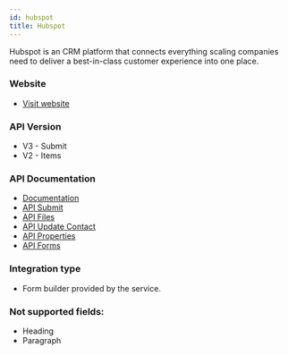 ```yaml
---
id: hubspot
title: Hubspot
---
```


Hubspot is an CRM platform that connects everything scaling companies need to deliver a best-in-class customer experience into one place.

### Website

* [Visit website](https://www.hubspot.com/)

### API Version

* V3 - Submit
* V2 - Items

### API Documentation

* [Documentation](https://legacydocs.hubspot.com/docs/overview)
* [API Submit](https://legacydocs.hubspot.com/docs/methods/forms/submit_form)
* [API Files](https://legacydocs.hubspot.com/docs/methods/files/v3/upload_new_file)
* [API Update Contact](https://legacydocs.hubspot.com/docs/methods/contacts/create_or_update)
* [API Properties](https://legacydocs.hubspot.com/docs/methods/contacts/v2/get_contacts_properties)
* [API Forms](https://legacydocs.hubspot.com/docs/methods/forms/v2/get_forms)

### Integration type

* Form builder provided by the service.

### Not supported fields:
* Heading
* Paragraph
